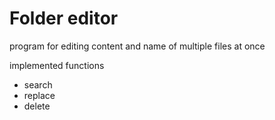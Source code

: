 # Folder editor
program for editing content and name of multiple files at once

implemented functions
- search
- replace
- delete